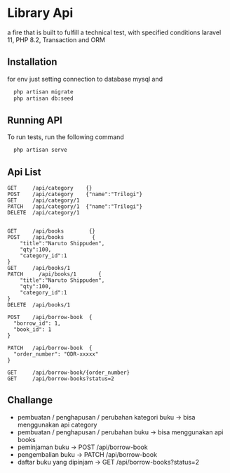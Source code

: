 # Library Api

a fire that is built to fulfill a technical test, with specified conditions laravel 11, PHP 8.2, Transaction and ORM

## Installation

for env just setting connection to database mysql and

```bash
  php artisan migrate
  php artisan db:seed
```

## Running API

To run tests, run the following command

```bash
  php artisan serve
```

## Api List

```text
GET     /api/category    {}
POST    /api/category    {"name":"Trilogi"}
GET     /api/category/1
PATCH   /api/category/1  {"name":"Trilogi"}
DELETE  /api/category/1


GET     /api/books        {}
POST    /api/books         {
    "title":"Naruto Shippuden",
    "qty":100,
    "category_id":1
}
GET     /api/books/1
PATCH     /api/books/1       {
    "title":"Naruto Shippuden",
    "qty":100,
    "category_id":1
}
DELETE  /api/books/1

POST    /api/borrow-book  {
  "borrow_id": 1,
  "book_id": 1
}

PATCH   /api/borrow-book  {
  "order_number": "ODR-xxxxx"
}

GET     /api/borrow-book/{order_number}
GET     /api/borrow-books?status=2
```

## Challange

-   pembuatan / penghapusan / perubahan kategori buku -> bisa menggunakan api category
-   pembuatan / penghapusan / perubahan buku -> bisa menggunakan api books
-   peminjaman buku -> POST /api/borrow-book
-   pengembalian buku -> PATCH /api/borrow-book
-   daftar buku yang dipinjam -> GET /api/borrow-books?status=2
